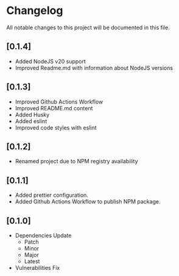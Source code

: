 # Changelog

All notable changes to this project will be documented in this file.

## [0.1.4]

- Added NodeJS v20 support
- Improved Readme.md with information about NodeJS versions

## [0.1.3]

- Improved Github Actions Workflow
- Improved README.md content
- Added Husky
- Added eslint
- Improved code styles with eslint

## [0.1.2]

- Renamed project due to NPM registry availability

## [0.1.1]

- Added prettier configuration.
- Added Github Actions Workflow to publish NPM package.

## [0.1.0]

- Dependencies Update
  - Patch
  - Minor
  - Major
  - Latest
- Vulnerabilities Fix
